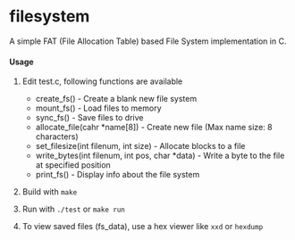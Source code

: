 # filesystem
A simple FAT (File Allocation Table) based File System implementation in C.

#### Usage
1. Edit test.c, following functions are available
    - create_fs() - Create a blank new file system
    - mount_fs() - Load files to memory
    - sync_fs() - Save files to drive
    - allocate_file(cahr *name[8]) - Create new file (Max name size: 8 characters)
    - set_filesize(int filenum, int size) - Allocate blocks to a file
    - write_bytes(int filenum, int pos, char *data) - Write a byte to the file at specified position
    - print_fs() - Display info about the file system

2. Build with `make`
3. Run with `./test` or `make run`
4. To view saved files (fs_data), use a hex viewer like `xxd` or `hexdump`
